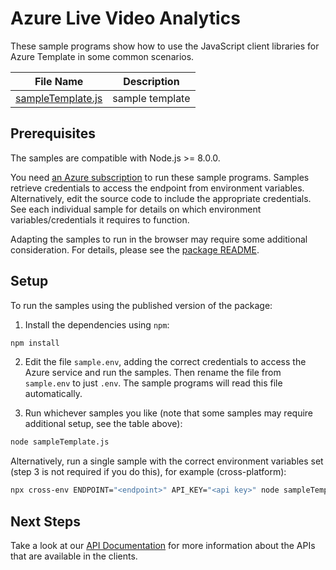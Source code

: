 <!-- The following YAML bit is needed by the docs system to publish the samples online. Uncomment/Update it when the samples can be published publically -->

<!-- ---
page_type: sample
languages:
  - javascript
products:
  - azure
  - azure-template
urlFragment: template-javascript
--- -->

# Azure Live Video Analytics

These sample programs show how to use the JavaScript client libraries for Azure Template in some common scenarios.

| **File Name**                       | **Description** |
| ----------------------------------- | --------------- |
| [sampleTemplate.js][sampletemplate] | sample template |

## Prerequisites

The samples are compatible with Node.js >= 8.0.0.

You need [an Azure subscription][freesub] to run these sample programs. Samples retrieve credentials to access the endpoint from environment variables. Alternatively, edit the source code to include the appropriate credentials. See each individual sample for details on which environment variables/credentials it requires to function.

Adapting the samples to run in the browser may require some additional consideration. For details, please see the [package README][package].

## Setup

To run the samples using the published version of the package:

1. Install the dependencies using `npm`:

```bash
npm install
```

2. Edit the file `sample.env`, adding the correct credentials to access the Azure service and run the samples. Then rename the file from `sample.env` to just `.env`. The sample programs will read this file automatically.

3. Run whichever samples you like (note that some samples may require additional setup, see the table above):

```bash
node sampleTemplate.js
```

Alternatively, run a single sample with the correct environment variables set (step 3 is not required if you do this), for example (cross-platform):

```bash
npx cross-env ENDPOINT="<endpoint>" API_KEY="<api key>" node sampleTemplate.js
```

## Next Steps

Take a look at our [API Documentation][apiref] for more information about the APIs that are available in the clients.

[sampletemplate]: https://github.com/Azure/azure-sdk-for-js/blob/master/sdk/template/template/samples/javascript/sampleTemplate.js
[apiref]: https://docs.microsoft.com/javascript/api
[freesub]: https://azure.microsoft.com/free/
[package]: https://github.com/Azure/azure-sdk-for-js/tree/master/sdk/template/template/README.md
